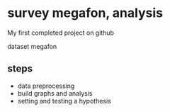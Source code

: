 # survey megafon, analysis

My first completed project on github

dataset megafon


## steps

* data preprocessing
* build graphs and analysis
* setting and testing a hypothesis
